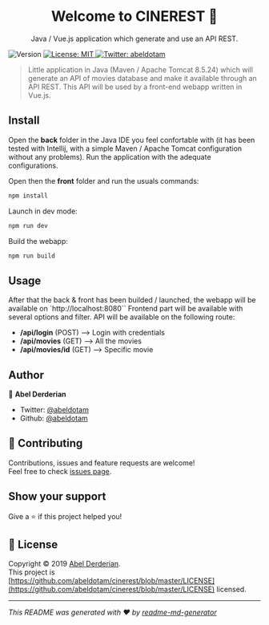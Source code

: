 <h1 align="center">Welcome to CINEREST 👋</h1>

<p align="center">Java / Vue.js application which generate and use an API REST.</p>
<p>
  <img alt="Version" src="https://img.shields.io/badge/version-1-blue.svg?cacheSeconds=2592000" />
  <a href="https://github.com/abeldotam/cinerest/blob/master/LICENSE" target="_blank">
    <img alt="License: MIT" src="https://img.shields.io/badge/License-MIT-yellow.svg" />
  </a>
  <a href="https://twitter.com/abeldotam" target="_blank">
    <img alt="Twitter: abeldotam" src="https://img.shields.io/twitter/follow/abeldotam.svg?style=social" />
  </a>
</p>

> Little application in Java (Maven / Apache Tomcat 8.5.24) which will generate an API of movies database and make it available through an API REST. This API will be used by a front-end webapp written in Vue.js.

## Install

Open the **back** folder in the Java IDE you feel confortable with (it has been tested with Intellij, with a simple Maven / Apache Tomcat configuration without any problems). Run the application with the adequate configurations.

Open then the **front** folder and run the usuals commands:

```sh
npm install
```

Launch in dev mode: 

```sh
npm run dev
```

Build the webapp:

```sh
npm run build
```

## Usage

After that the back & front has been builded / launched, the webapp will be available on `http://localhost:8080``
Frontend part will be available with several options and filter. API will be available on the following route:

- **/api/login** (POST) --> Login with credentials
- **/api/movies** (GET) --> All the movies
- **/api/movies/id** (GET) --> Specific movie

## Author

👤 **Abel Derderian**

* Twitter: [@abeldotam](https://twitter.com/abeldotam)
* Github: [@abeldotam](https://github.com/abeldotam)

## 🤝 Contributing

Contributions, issues and feature requests are welcome!<br />Feel free to check [issues page](https://github.com/abeldotam/cinerest/issues).

## Show your support

Give a ⭐️ if this project helped you!

## 📝 License

Copyright © 2019 [Abel Derderian](https://github.com/abeldotam).<br />
This project is [https://github.com/abeldotam/cinerest/blob/master/LICENSE](https://github.com/abeldotam/cinerest/blob/master/LICENSE) licensed.

***
_This README was generated with ❤️ by [readme-md-generator](https://github.com/kefranabg/readme-md-generator)_